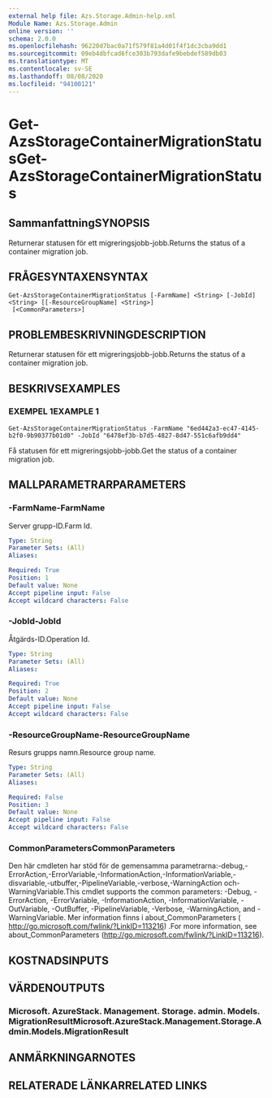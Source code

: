 ```yaml
---
external help file: Azs.Storage.Admin-help.xml
Module Name: Azs.Storage.Admin
online version: ''
schema: 2.0.0
ms.openlocfilehash: 96220d7bac0a71f579f81a4d01f4f1dc3cba9dd1
ms.sourcegitcommit: 09eb4dbfcad6fce303b793dafe9bebdef589db03
ms.translationtype: MT
ms.contentlocale: sv-SE
ms.lasthandoff: 08/08/2020
ms.locfileid: "94100121"
---
```

# <span data-ttu-id="a60ac-101">Get-AzsStorageContainerMigrationStatus</span><span class="sxs-lookup"><span data-stu-id="a60ac-101">Get-AzsStorageContainerMigrationStatus</span></span>

## <span data-ttu-id="a60ac-102">Sammanfattning</span><span class="sxs-lookup"><span data-stu-id="a60ac-102">SYNOPSIS</span></span>
<span data-ttu-id="a60ac-103">Returnerar statusen för ett migreringsjobb-jobb.</span><span class="sxs-lookup"><span data-stu-id="a60ac-103">Returns the status of a container migration job.</span></span>

## <span data-ttu-id="a60ac-104">FRÅGESYNTAXEN</span><span class="sxs-lookup"><span data-stu-id="a60ac-104">SYNTAX</span></span>

```
Get-AzsStorageContainerMigrationStatus [-FarmName] <String> [-JobId] <String> [[-ResourceGroupName] <String>]
 [<CommonParameters>]
```

## <span data-ttu-id="a60ac-105">PROBLEMBESKRIVNING</span><span class="sxs-lookup"><span data-stu-id="a60ac-105">DESCRIPTION</span></span>
<span data-ttu-id="a60ac-106">Returnerar statusen för ett migreringsjobb-jobb.</span><span class="sxs-lookup"><span data-stu-id="a60ac-106">Returns the status of a container migration job.</span></span>

## <span data-ttu-id="a60ac-107">BESKRIVS</span><span class="sxs-lookup"><span data-stu-id="a60ac-107">EXAMPLES</span></span>

### <span data-ttu-id="a60ac-108">EXEMPEL 1</span><span class="sxs-lookup"><span data-stu-id="a60ac-108">EXAMPLE 1</span></span>
```
Get-AzsStorageContainerMigrationStatus -FarmName "6ed442a3-ec47-4145-b2f0-9b90377b01d0" -JobId "6478ef3b-b7d5-4827-8d47-551c6afb9dd4"
```

<span data-ttu-id="a60ac-109">Få statusen för ett migreringsjobb-jobb.</span><span class="sxs-lookup"><span data-stu-id="a60ac-109">Get the status of a container migration job.</span></span>

## <span data-ttu-id="a60ac-110">MALLPARAMETRAR</span><span class="sxs-lookup"><span data-stu-id="a60ac-110">PARAMETERS</span></span>

### <span data-ttu-id="a60ac-111">-FarmName</span><span class="sxs-lookup"><span data-stu-id="a60ac-111">-FarmName</span></span>
<span data-ttu-id="a60ac-112">Server grupp-ID.</span><span class="sxs-lookup"><span data-stu-id="a60ac-112">Farm Id.</span></span>

```yaml
Type: String
Parameter Sets: (All)
Aliases:

Required: True
Position: 1
Default value: None
Accept pipeline input: False
Accept wildcard characters: False
```

### <span data-ttu-id="a60ac-113">-JobId</span><span class="sxs-lookup"><span data-stu-id="a60ac-113">-JobId</span></span>
<span data-ttu-id="a60ac-114">Åtgärds-ID.</span><span class="sxs-lookup"><span data-stu-id="a60ac-114">Operation Id.</span></span>

```yaml
Type: String
Parameter Sets: (All)
Aliases:

Required: True
Position: 2
Default value: None
Accept pipeline input: False
Accept wildcard characters: False
```

### <span data-ttu-id="a60ac-115">-ResourceGroupName</span><span class="sxs-lookup"><span data-stu-id="a60ac-115">-ResourceGroupName</span></span>
<span data-ttu-id="a60ac-116">Resurs grupps namn.</span><span class="sxs-lookup"><span data-stu-id="a60ac-116">Resource group name.</span></span>

```yaml
Type: String
Parameter Sets: (All)
Aliases:

Required: False
Position: 3
Default value: None
Accept pipeline input: False
Accept wildcard characters: False
```

### <span data-ttu-id="a60ac-117">CommonParameters</span><span class="sxs-lookup"><span data-stu-id="a60ac-117">CommonParameters</span></span>
<span data-ttu-id="a60ac-118">Den här cmdleten har stöd för de gemensamma parametrarna:-debug,-ErrorAction,-ErrorVariable,-InformationAction,-InformationVariable,-disvariable,-utbuffer,-PipelineVariable,-verbose,-WarningAction och-WarningVariable.</span><span class="sxs-lookup"><span data-stu-id="a60ac-118">This cmdlet supports the common parameters: -Debug, -ErrorAction, -ErrorVariable, -InformationAction, -InformationVariable, -OutVariable, -OutBuffer, -PipelineVariable, -Verbose, -WarningAction, and -WarningVariable.</span></span> <span data-ttu-id="a60ac-119">Mer information finns i about_CommonParameters ( http://go.microsoft.com/fwlink/?LinkID=113216) .</span><span class="sxs-lookup"><span data-stu-id="a60ac-119">For more information, see about_CommonParameters (http://go.microsoft.com/fwlink/?LinkID=113216).</span></span>

## <span data-ttu-id="a60ac-120">KOSTNADS</span><span class="sxs-lookup"><span data-stu-id="a60ac-120">INPUTS</span></span>

## <span data-ttu-id="a60ac-121">VÄRDEN</span><span class="sxs-lookup"><span data-stu-id="a60ac-121">OUTPUTS</span></span>

### <span data-ttu-id="a60ac-122">Microsoft. AzureStack. Management. Storage. admin. Models. MigrationResult</span><span class="sxs-lookup"><span data-stu-id="a60ac-122">Microsoft.AzureStack.Management.Storage.Admin.Models.MigrationResult</span></span>

## <span data-ttu-id="a60ac-123">ANMÄRKNINGAR</span><span class="sxs-lookup"><span data-stu-id="a60ac-123">NOTES</span></span>

## <span data-ttu-id="a60ac-124">RELATERADE LÄNKAR</span><span class="sxs-lookup"><span data-stu-id="a60ac-124">RELATED LINKS</span></span>
